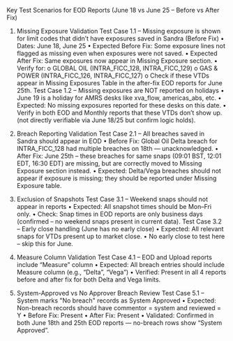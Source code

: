 Key Test Scenarios for EOD Reports (June 18 vs June 25 – Before vs After Fix)

1. Missing Exposure Validation
Test Case 1.1 – Missing exposure is shown for limit codes that didn’t have exposures saved in Sandra (Before Fix)
•	Dates: June 18, June 25
•	Expected Before Fix: Some exposure lines not flagged as missing even when exposures were not saved.
•	Expected After Fix: Same exposures now appear in Missing Exposure section.
•	Verify for:
o	GLOBAL OIL (INTRA_FICC_128, INTRA_FICC_129)
o	GAS & POWER (INTRA_FICC_126, INTRA_FICC_127)
o	Check if these VTDs appear in Missing Exposures Table in the after-fix EOD reports for June 25th.
Test Case 1.2 – Missing exposures are NOT reported on holidays
•	June 19 is a holiday for AMRS desks like xva_flow, americas_abs, etc.
•	Expected: No missing exposures reported for these desks on this date.
•	Verify in both EOD and Monthly reports that these VTDs don’t show up. (not directly verifiable via June 18/25 but confirm logic holds).

2. Breach Reporting Validation
Test Case 2.1 – All breaches saved in Sandra should appear in EOD
•	Before Fix: Global Oil Delta breach for INTRA_FICC_128 had multiple breaches on 18th — unacknowledged.
•	After Fix: June 25th – these breaches for same snaps (09:01 BST, 12:01 EDT, 16:30 EDT) are missing, but are correctly moved to Missing Exposure section instead.
•	Expected: Delta/Vega breaches should not appear if exposure is missing; they should be reported under Missing Exposure table.

3. Exclusion of Snapshots
Test Case 3.1 – Weekend snaps should not appear in reports
•	Expected: All snapshot times should be Mon–Fri only.
•	Check: Snap times in EOD reports are only business days (confirmed – no weekend snaps present in current data).
Test Case 3.2 – Early close handling (June has no early close)
•	Expected: All relevant snaps for VTDs present up to market close.
•	No early close to test here – skip this for June.

4. Measure Column Validation
Test Case 4.1 – EOD and Upload reports include “Measure” column
•	Expected: All breach entries should include Measure column (e.g., “Delta”, “Vega”)
•	Verified: Present in all 4 reports before and after fix for both Delta and Vega limits.

5. System-Approved vs No Approver Breach Review
Test Case 5.1 – System marks "No breach" records as System Approved
•	Expected: Non-breach records should have commentor = system and reviewed = Y
•	Before Fix: Present
•	After Fix: Present
•	Validated: Confirmed in both June 18th and 25th EOD reports — no-breach rows show “System Approved”.


